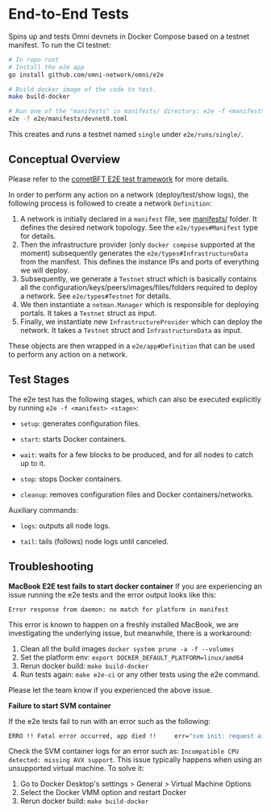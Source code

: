 # End-to-End Tests

Spins up and tests Omni devnets in Docker Compose based on a testnet manifest. To run the CI testnet:

```sh
# In repo root
# Install the e2e app
go install github.com/omni-network/omni/e2e

# Build docker image of the code to test.
make build-docker

# Run one of the "manifests" in manifests/ directory: e2e -f <manifest>
e2e -f e2e/manifests/devnet0.toml
```

This creates and runs a testnet named `single` under `e2e/runs/single/`.

## Conceptual Overview

Please refer to the [cometBFT E2E test framework](https://github.com/cometbft/cometbft/tree/main/test/e2e) for more details.

In order to perform any action on a network (deploy/test/show logs), the following process is followed to create a network `Definition`:
1. A network is initially declared in a `manifest` file, see [manifests/](./manifests) folder. It defines the desired network topology. See the `e2e/types#Manifest` type for details.
2. Then the infrastructure provider (only `docker compose` supported at the moment) subsequently generates the `e2e/types#InfrastructureData` from the manifest. This defines the instance IPs and ports of everything we will deploy.
3. Subsequently, we generate a `Testnet` struct which is basically contains all the configuration/keys/peers/images/files/folders required to deploy a network. See `e2e/types#Testnet` for details.
4. We then instantiate a `netman.Manager` which is responsible for deploying portals. It takes a `Testnet` struct as input.
5. Finally, we instantiate new `InfrastructureProvider` which can deploy the network. It takes a `Testnet` struct and `InfrastructureData` as input.

These objects are then wrapped in a `e2e/app#Definition` that can be used to perform any action on a network.

## Test Stages

The e2e test has the following stages, which can also be executed explicitly by running `e2e -f <manifest> <stage>`:

* `setup`: generates configuration files.

* `start`: starts Docker containers.

* `wait`: waits for a few blocks to be produced, and for all nodes to catch up to it.

* `stop`: stops Docker containers.

* `cleanup`: removes configuration files and Docker containers/networks.

Auxiliary commands:

* `logs`: outputs all node logs.

* `tail`: tails (follows) node logs until canceled.


## Troubleshooting
**MacBook E2E test fails to start docker container**
If you are experiencing an issue running the e2e tests and the error output looks like this:
```
Error response from daemon: no match for platform in manifest
```
This error is known to happen on a freshly installed MacBook, we are investigating the underlying issue, but meanwhile, there is a workaround:
1. Clean all the build images `docker system prune -a -f --volumes`
2. Set the platform env: `export DOCKER_DEFAULT_PLATFORM=linux/amd64`
3. Rerun docker build: `make build-docker`
4. Run tests again: `make e2e-ci` or any other tests using the e2e command.

Please let the team know if you experienced the above issue.

**Failure to start SVM container**

If the e2e tests fail to run with an error such as the following:

```sh
ERRO !! Fatal error occurred, app died !!     err="svm init: request airdrop for role account: rpc call requestAirdrop() on http://localhost:8899: Post \"http://localhost:8899\": dial tcp [::1]:8899: connect: connection refused"
```

Check the SVM container logs for an error such as: `Incompatible CPU detected: missing AVX support`.
This issue typically happens when using an unsupported virtual machine. To solve it:

1. Go to Docker Desktop's settings > General > Virtual Machine Options
2. Select the Docker VMM option and restart Docker
3. Rerun docker build: `make build-docker`
